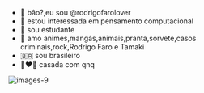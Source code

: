 - 👋 bâo?,eu sou @rodrigofarolover
- 👀 estou interessada em pensamento computacional
- 🤠 sou estudante
- 💞️ amo animes,mangás,animais,pranta,sorvete,casos criminais,rock,Rodrigo Faro e Tamaki
- 🇧🇷 sou brasileiro
- 👩‍❤️‍👩 casada com qnq
<!---
rodrigofarolover/rodrigofarolover is a ✨ special ✨ repository because its `README.md` (this file) appears on your GitHub profile.
You can click the Preview link to take a look at your changes.
--->
![images-9](https://user-images.githubusercontent.com/105503382/168308712-05e966b7-c2df-4f2d-9909-3c1e4fce529c.jpeg)
